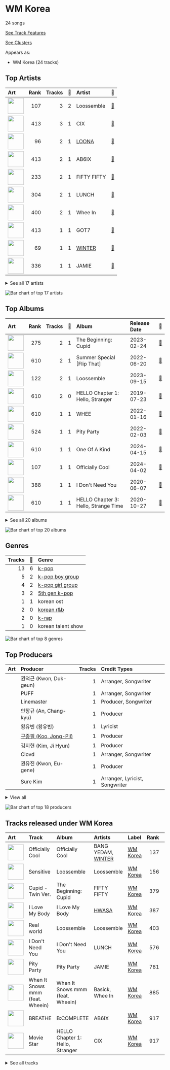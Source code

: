 # WM Korea

24 songs

[See Track Features](audio_features.md)

[See Clusters](clusters/overview.md)

Appears as:
- WM Korea (24 tracks)

## Top Artists

| Art | Rank | Tracks | 💚 | Artist | 🔗 |
|:---|---:|---:|---:|:---|:---|
| <img src="https://i.scdn.co/image/ab6761610000e5eb13c5e9862576312b8bb5aa38" alt="" width="50" /> | 107 | 3 | 2 | Loossemble | [🔗](https://open.spotify.com/artist/1kbVoxpFh1eDOXumLmVdKY) |
| <img src="https://i.scdn.co/image/ab6761610000e5eba0558a30f75468d73a9a2789" alt="" width="50" /> | 413 | 3 | 1 | CIX | [🔗](https://open.spotify.com/artist/1lHfzEkKmmvdVDDDLKkcsd) |
| <img src="https://i.scdn.co/image/ab6761610000e5eb80584436e5726afb70cee7f8" alt="" width="50" /> | 96 | 2 | 1 | [LOONA](../../artists/loona/overview.md) | [🔗](https://open.spotify.com/artist/52zMTJCKluDlFwMQWmccY7) |
| <img src="https://i.scdn.co/image/ab6761610000e5eb2a4491bcd12c2cfe2490e52a" alt="" width="50" /> | 413 | 2 | 1 | AB6IX | [🔗](https://open.spotify.com/artist/4y0wFJ5jmCUNRLZfsw1I7g) |
| <img src="https://i.scdn.co/image/ab6761610000e5eb5a60b0f886b5deb8518e4a41" alt="" width="50" /> | 233 | 2 | 1 | FIFTY FIFTY | [🔗](https://open.spotify.com/artist/4GJ6xDCF5jaUqD6avOuQT6) |
| <img src="https://i.scdn.co/image/ab6761610000e5eb529759eb52ec826893164de1" alt="" width="50" /> | 304 | 2 | 1 | LUNCH | [🔗](https://open.spotify.com/artist/2UVzzx3MOPYV3l6xW2lzBv) |
| <img src="https://i.scdn.co/image/ab6761610000e5ebb8997aa3a0038f3deafd5706" alt="" width="50" /> | 400 | 2 | 1 | Whee In | [🔗](https://open.spotify.com/artist/0BqRGrwqndrtNkojXiqIzL) |
| <img src="https://i.scdn.co/image/ab6761610000e5ebd90aa536055fe9806b3960e6" alt="" width="50" /> | 413 | 1 | 1 | GOT7 | [🔗](https://open.spotify.com/artist/6nfDaffa50mKtEOwR8g4df) |
| <img src="https://i.scdn.co/image/ab6761610000e5ebd32fab76d88b728b883ebe03" alt="" width="50" /> | 69 | 1 | 1 | [WINTER](../../artists/winter/overview.md) | [🔗](https://open.spotify.com/artist/3mPquBmMu97Iq9TpzQ6ayI) |
| <img src="https://i.scdn.co/image/ab6761610000e5ebdbabadb9f03b5b3d5e0241e5" alt="" width="50" /> | 336 | 1 | 1 | JAMIE | [🔗](https://open.spotify.com/artist/2YXlVLKq3X3soXd2aXUtIT) |


<details>
<summary>See all 17 artists</summary>

| Art | Rank | Tracks | 💚 | Artist | 🔗 |
|:---|---:|---:|---:|:---|:---|
| <img src="https://i.scdn.co/image/ab6761610000e5eb425f54ce1d759837ec70f360" alt="" width="50" /> | 99 | 1 | 1 | BANG YEDAM | [🔗](https://open.spotify.com/artist/1slszTGbkp1uNnI6G5uD0X) |
| <img src="https://i.scdn.co/image/ab6761610000e5eb39bf033dbb25e5483994f51c" alt="" width="50" /> | 402 | 1 | 0 | Basick | [🔗](https://open.spotify.com/artist/7pXKdkQsYFCMG2omRxheJ2) |
| <img src="https://i.scdn.co/image/ab6761610000e5eb3977b843704948c0253b0a7d" alt="" width="50" /> | 45 | 1 | 0 | [HWASA](../../artists/hwasa/overview.md) | [🔗](https://open.spotify.com/artist/7bmYpVgQub656uNTu6qGNQ) |
| <img src="https://i.scdn.co/image/ab6761610000e5eb10d5cbab3ee0a7eec6630c25" alt="" width="50" /> | 413 | 1 | 0 | GSoul | [🔗](https://open.spotify.com/artist/4oEXworvhegyK83rZwVyWL) |
| <img src="https://i.scdn.co/image/ab6761610000e5eb639dc73ec795e329d064dbb2" alt="" width="50" /> | 398 | 1 | 0 | Seori | [🔗](https://open.spotify.com/artist/2bWTIIQP9zaVc55RaMGu7e) |
| <img src="https://i.scdn.co/image/ab6761610000e5eb7fd277fc83d7670dadb45790" alt="" width="50" /> | 67 | 1 | 0 | [PENTAGON](../../artists/pentagon/overview.md) | [🔗](https://open.spotify.com/artist/1wKpMkucynaTfG8lyPprYV) |
| <img src="https://i.scdn.co/image/ab6761610000e5ebb3c633d8f23531e0d6458cae" alt="" width="50" /> | 413 | 1 | 0 | The KingDom | [🔗](https://open.spotify.com/artist/0p5Ot7c8cFHtS82hd1WBN3) |

</details>


![Bar chart of top 17 artists](../../images/labels/wm_korea/artists.png)

## Top Albums

| Art | Rank | Tracks | 💚 | Album | Release Date | 🔗 |
|:---|---:|---:|---:|:---|:---|:---|
| <img src="https://i.scdn.co/image/ab67616d0000b27337c0b3670236c067c8e8bbcb" alt="" width="50" /> | 275 | 2 | 1 | The Beginning: Cupid | 2023-02-24 | [🔗](https://open.spotify.com/album/5letLUZIFsQikJYShfGNs4) |
| <img src="https://i.scdn.co/image/ab67616d0000b2735fe0013ebb4022adc0f042be" alt="" width="50" /> | 610 | 2 | 1 | Summer Special [Flip That] | 2022-06-20 | [🔗](https://open.spotify.com/album/7odJeHxR62PWP4Cms4GpwB) |
| <img src="https://i.scdn.co/image/ab67616d0000b2738683845c563e9e2a478e2edb" alt="" width="50" /> | 122 | 2 | 1 | Loossemble | 2023-09-15 | [🔗](https://open.spotify.com/album/51TyZNm7E9EF1gSJGLGsxh) |
| <img src="https://i.scdn.co/image/ab67616d0000b273a359467cf1e245c2cdf5dad5" alt="" width="50" /> | 610 | 2 | 0 | HELLO Chapter 1: Hello, Stranger | 2019-07-23 | [🔗](https://open.spotify.com/album/73Jw9dKwFV1kF62JFUls3V) |
| <img src="https://i.scdn.co/image/ab67616d0000b273974662e5de6399232ea61a8d" alt="" width="50" /> | 610 | 1 | 1 | WHEE | 2022-01-16 | [🔗](https://open.spotify.com/album/4BLxIwHfv87WeOQ9A4sm9E) |
| <img src="https://i.scdn.co/image/ab67616d0000b273682ac678746ad21b6b799950" alt="" width="50" /> | 524 | 1 | 1 | Pity Party | 2022-02-03 | [🔗](https://open.spotify.com/album/2yMHiLYBnrMsdUCUL3bFkU) |
| <img src="https://i.scdn.co/image/ab67616d0000b273c78e5431a308893318b115dd" alt="" width="50" /> | 610 | 1 | 1 | One Of A Kind | 2024-04-15 | [🔗](https://open.spotify.com/album/2sN27KkVSnHvqi0MA2YxcZ) |
| <img src="https://i.scdn.co/image/ab67616d0000b273bf32f4be80afeb0e1a09b27d" alt="" width="50" /> | 107 | 1 | 1 | Officially Cool | 2024-04-02 | [🔗](https://open.spotify.com/album/7ak1PBCmrVLvOANEenebe9) |
| <img src="https://i.scdn.co/image/ab67616d0000b273f007ee1c134806d3ec34c83e" alt="" width="50" /> | 388 | 1 | 1 | I Don't Need You | 2020-06-07 | [🔗](https://open.spotify.com/album/6W4mS8VsOi2WAkkMuh9SJ9) |
| <img src="https://i.scdn.co/image/ab67616d0000b2737694471cc29815e2b3864637" alt="" width="50" /> | 610 | 1 | 1 | HELLO Chapter 3: Hello, Strange Time | 2020-10-27 | [🔗](https://open.spotify.com/album/6w3QkgYGtf6LfiWb5iCYc1) |


<details>
<summary>See all 20 albums</summary>

| Art | Rank | Tracks | 💚 | Album | Release Date | 🔗 |
|:---|---:|---:|---:|:---|:---|:---|
| <img src="https://i.scdn.co/image/ab67616d0000b27378672dc9ecfb1a2e87501284" alt="" width="50" /> | 610 | 1 | 1 | GOT7 | 2022-05-23 | [🔗](https://open.spotify.com/album/3vIVsuFU7ZKCwKB2Yri8lM) |
| <img src="https://i.scdn.co/image/ab67616d0000b273addef7fad07f17acdf7d6b98" alt="" width="50" /> | 610 | 1 | 1 | B:COMPLETE | 2019-05-22 | [🔗](https://open.spotify.com/album/5cxJNT3zQw9kvJ0wpwWY7V) |
| <img src="https://i.scdn.co/image/ab67616d0000b27390eea4a1744d67c2de3db575" alt="" width="50" /> | 591 | 1 | 0 | When It Snows mmm (feat. Wheein) | 2020-12-23 | [🔗](https://open.spotify.com/album/5z8FBqt7BCXR6MB5fzy7L3) |
| <img src="https://i.scdn.co/image/ab67616d0000b2731f5de98907a7f969ea7c28db" alt="" width="50" /> | 610 | 1 | 0 | TAKE A CHANCE | 2022-10-04 | [🔗](https://open.spotify.com/album/1QDAlRAOgIMPBQpMQ4LZ0E) |
| <img src="https://i.scdn.co/image/ab67616d0000b273fb6e03486aff4489ae98af7b" alt="" width="50" /> | 610 | 1 | 0 | Shh | 2023-05-10 | [🔗](https://open.spotify.com/album/2IFIiCZ8FgprUn7yhqYG49) |
| <img src="https://i.scdn.co/image/ab67616d0000b273632620401c34d07336a091bc" alt="" width="50" /> | 610 | 1 | 0 | Natural | 2021-12-02 | [🔗](https://open.spotify.com/album/2yOqQbBoXX0nNPBqts1dmZ) |
| <img src="https://i.scdn.co/image/ab67616d0000b2735cc60fb32b74636be4f2e19e" alt="" width="50" /> | 610 | 1 | 0 | Mr. Santa | 2020-11-27 | [🔗](https://open.spotify.com/album/1ZJDN26GeLf0BznSW8VBe5) |
| <img src="https://i.scdn.co/image/ab67616d0000b273864f04cb6debbb9057b04b30" alt="" width="50" /> | 280 | 1 | 0 | I Love My Body | 2023-09-06 | [🔗](https://open.spotify.com/album/7Lbc8drIJGlYLT4hdcBvre) |
| <img src="https://i.scdn.co/image/ab67616d0000b27384e03542ff0782ce11bbe8f6" alt="" width="50" /> | 610 | 1 | 0 | History Of Kingdom: Pt. I. Arthur | 2021-02-18 | [🔗](https://open.spotify.com/album/1R84dnzp7NRkcbd2HFihGe) |
| <img src="https://i.scdn.co/image/ab67616d0000b273ffd2d252ce504dac86a25efc" alt="" width="50" /> | 610 | 1 | 0 | ?depacse ohw | 2020-05-12 | [🔗](https://open.spotify.com/album/0srUbfZOMUBwUitQGQeUca) |

</details>


![Bar chart of top 20 albums](../../images/labels/wm_korea/albums.png)

## Genres

| Tracks | 💚 | Genre |
|---:|---:|:---|
| 13 | 6 | [k-pop](../../genres/k-pop/overview.md) |
| 5 | 2 | [k-pop boy group](../../genres/k-pop_boy_group/overview.md) |
| 4 | 2 | [k-pop girl group](../../genres/k-pop_girl_group/overview.md) |
| 3 | 2 | [5th gen k-pop](../../genres/5th_gen_k-pop/overview.md) |
| 1 | 1 | korean ost |
| 2 | 0 | [korean r&b](../../genres/korean_r_b/overview.md) |
| 2 | 0 | [k-rap](../../genres/k-rap/overview.md) |
| 1 | 0 | korean talent show |

![Bar chart of top 8 genres](../../images/labels/wm_korea/genres.png)

## Top Producers

| Art | Producer | Tracks | Credit Types |
|:---|:---|---:|:---|
| | 권덕근 (Kwon, Duk-geun) | 1 | Arranger, Songwriter |
| | PUFF | 1 | Arranger, Songwriter |
| | Linemaster | 1 | Producer, Songwriter |
| | 안창규 (An, Chang-kyu) | 1 | Producer |
| | 황유빈 (황유빈) | 1 | Lyricist |
| | [구종필 (Koo, Jong-Pil)](../../producers/구종필_(koo,_jong-pil)/overview.md) | 1 | Producer |
| | 김지현 (Kim, Ji Hyun) | 1 | Producer |
| | Clovd | 1 | Arranger, Songwriter |
| | 권유진 (Kwon, Eu-gene) | 1 | Producer |
| | Sure Kim | 1 | Arranger, Lyricist, Songwriter |


<details>
<summary>View all</summary>

| Art | Producer | Tracks | Credit Types |
|:---|:---|---:|:---|
| | 김보성 (Kim, Bo-Seong) | 1 | Producer |
| | C'SA | 1 | Songwriter |
| | 신지영 (Shin, Ji-young) | 1 | Producer |
| | 장우영 (Jang, Woo-young) | 1 | Producer |
| | 이수빈 (Lee, Su-bin) | 1 | Arranger, Lyricist, Songwriter |
| | Heejun Han | 1 | Lyricist |
| | Elaina Klef | 1 | Lyricist |
| | 이장빈 (Lee, Jang-bin) | 1 | Producer |

</details>


![Bar chart of top 18 producers](../../images/labels/wm_korea/producers.png)
## Tracks released under WM Korea

| Art | Track | Album | Artists | Label | Rank | 💚 | 🔗 |
|:---|:---|:---|:---|:---|---:|:---|:---|
| <img src="https://i.scdn.co/image/ab67616d0000b273bf32f4be80afeb0e1a09b27d" alt="" width="50" /> | Officially Cool | Officially Cool | BANG YEDAM, [WINTER](../../artists/winter/overview.md) | [WM Korea](.) | 137 | 💚 | [🔗](https://open.spotify.com/track/52rdnAZoYsEbguqMwCOeLi) |
| <img src="https://i.scdn.co/image/ab67616d0000b2738683845c563e9e2a478e2edb" alt="" width="50" /> | Sensitive | Loossemble | Loossemble | [WM Korea](.) | 156 | 💚 | [🔗](https://open.spotify.com/track/6A1dCPrUYhg56ukp4zlEUw) |
| <img src="https://i.scdn.co/image/ab67616d0000b27337c0b3670236c067c8e8bbcb" alt="" width="50" /> | Cupid - Twin Ver. | The Beginning: Cupid | FIFTY FIFTY | [WM Korea](.) | 379 | | [🔗](https://open.spotify.com/track/7FbrGaHYVDmfr7KoLIZnQ7) |
| <img src="https://i.scdn.co/image/ab67616d0000b273864f04cb6debbb9057b04b30" alt="" width="50" /> | I Love My Body | I Love My Body | [HWASA](../../artists/hwasa/overview.md) | [WM Korea](.) | 387 | | [🔗](https://open.spotify.com/track/0pHylQR53epYtRcVIhUSCh) |
| <img src="https://i.scdn.co/image/ab67616d0000b2738683845c563e9e2a478e2edb" alt="" width="50" /> | Real world | Loossemble | Loossemble | [WM Korea](.) | 403 | | [🔗](https://open.spotify.com/track/2gW0fZQNsjs3XKPNzHYC8Q) |
| <img src="https://i.scdn.co/image/ab67616d0000b273f007ee1c134806d3ec34c83e" alt="" width="50" /> | I Don't Need You | I Don't Need You | LUNCH | [WM Korea](.) | 576 | 💚 | [🔗](https://open.spotify.com/track/5I9mKWUEM2RICe6QJ26PyM) |
| <img src="https://i.scdn.co/image/ab67616d0000b273682ac678746ad21b6b799950" alt="" width="50" /> | Pity Party | Pity Party | JAMIE | [WM Korea](.) | 781 | 💚 | [🔗](https://open.spotify.com/track/3hmjSgK0gSytIf3sbCFShk) |
| <img src="https://i.scdn.co/image/ab67616d0000b27390eea4a1744d67c2de3db575" alt="" width="50" /> | When It Snows mmm (feat. Wheein) | When It Snows mmm (feat. Wheein) | Basick, Whee In | [WM Korea](.) | 885 | | [🔗](https://open.spotify.com/track/5p4nVbbKRDASNjHNI5HvOV) |
| <img src="https://i.scdn.co/image/ab67616d0000b273addef7fad07f17acdf7d6b98" alt="" width="50" /> | BREATHE | B:COMPLETE | AB6IX | [WM Korea](.) | 917 | 💚 | [🔗](https://open.spotify.com/track/4XbyRgWe6yU4wE6WShdTEs) |
| <img src="https://i.scdn.co/image/ab67616d0000b273a359467cf1e245c2cdf5dad5" alt="" width="50" /> | Movie Star | HELLO Chapter 1: Hello, Stranger | CIX | [WM Korea](.) | 917 | | [🔗](https://open.spotify.com/track/65pVi11JqwSZqUuYAqLP36) |


<details>
<summary>See all tracks</summary>

| Art | Track | Album | Artists | Label | Rank | 💚 | 🔗 |
|:---|:---|:---|:---|:---|---:|:---|:---|
| <img src="https://i.scdn.co/image/ab67616d0000b273a359467cf1e245c2cdf5dad5" alt="" width="50" /> | What You Wanted | HELLO Chapter 1: Hello, Stranger | CIX | [WM Korea](.) | 917 | | [🔗](https://open.spotify.com/track/76dpiZihYVl5VbiHNjVj5l) |
| <img src="https://i.scdn.co/image/ab67616d0000b273ffd2d252ce504dac86a25efc" alt="" width="50" /> | Running Through The Night | ?depacse ohw | Seori | [WM Korea](.) | 917 | | [🔗](https://open.spotify.com/track/3UZ46DvXvB2R7sBUZornlv) |
| <img src="https://i.scdn.co/image/ab67616d0000b2737694471cc29815e2b3864637" alt="" width="50" /> | Jungle | HELLO Chapter 3: Hello, Strange Time | CIX | [WM Korea](.) | 917 | 💚 | [🔗](https://open.spotify.com/track/0QyLYuhCdzwVk9OkmvwAjh) |
| <img src="https://i.scdn.co/image/ab67616d0000b2735cc60fb32b74636be4f2e19e" alt="" width="50" /> | Mr. Santa | Mr. Santa | LUNCH | [WM Korea](.) | 917 | | [🔗](https://open.spotify.com/track/5sKVq8eZao43FmumueYClP) |
| <img src="https://i.scdn.co/image/ab67616d0000b27384e03542ff0782ce11bbe8f6" alt="" width="50" /> | Excalibur | History Of Kingdom: Pt. I. Arthur | The KingDom | [WM Korea](.) | 917 | | [🔗](https://open.spotify.com/track/5uNEmROkf5izWfrQ9oLvAQ) |
| <img src="https://i.scdn.co/image/ab67616d0000b273632620401c34d07336a091bc" alt="" width="50" /> | Natural | Natural | GSoul | [WM Korea](.) | 917 | | [🔗](https://open.spotify.com/track/0ACt3PP22HyKfpFIV6AQUW) |
| <img src="https://i.scdn.co/image/ab67616d0000b273974662e5de6399232ea61a8d" alt="" width="50" /> | Make Me Happy | WHEE | Whee In | [WM Korea](.) | 917 | 💚 | [🔗](https://open.spotify.com/track/6ry670EtSALRt1yd0W0wca) |
| <img src="https://i.scdn.co/image/ab67616d0000b27378672dc9ecfb1a2e87501284" alt="" width="50" /> | NANANA | GOT7 | GOT7 | [WM Korea](.) | 917 | 💚 | [🔗](https://open.spotify.com/track/2tEMbypmvYhf84mzVbhxwZ) |
| <img src="https://i.scdn.co/image/ab67616d0000b2735fe0013ebb4022adc0f042be" alt="" width="50" /> | Flip That | Summer Special [Flip That] | [LOONA](../../artists/loona/overview.md) | [WM Korea](.) | 917 | 💚 | [🔗](https://open.spotify.com/track/7cHXwaBnIBFUPuP376z07E) |
| <img src="https://i.scdn.co/image/ab67616d0000b2735fe0013ebb4022adc0f042be" alt="" width="50" /> | POSE | Summer Special [Flip That] | [LOONA](../../artists/loona/overview.md) | [WM Korea](.) | 917 | | [🔗](https://open.spotify.com/track/2BdGXQ4MjeYCZ9JNte85Q4) |
| <img src="https://i.scdn.co/image/ab67616d0000b2731f5de98907a7f969ea7c28db" alt="" width="50" /> | Sugarcoat | TAKE A CHANCE | AB6IX | [WM Korea](.) | 917 | | [🔗](https://open.spotify.com/track/4iZyz8jYIritdTyeJhvwfy) |
| <img src="https://i.scdn.co/image/ab67616d0000b27337c0b3670236c067c8e8bbcb" alt="" width="50" /> | Cupid | The Beginning: Cupid | FIFTY FIFTY | [WM Korea](.) | 917 | 💚 | [🔗](https://open.spotify.com/track/5mg3VB3Qh7jcR5kAAC4DSV) |
| <img src="https://i.scdn.co/image/ab67616d0000b273fb6e03486aff4489ae98af7b" alt="" width="50" /> | Shh | Shh | [PENTAGON](../../artists/pentagon/overview.md) | [WM Korea](.) | 917 | | [🔗](https://open.spotify.com/track/0qu6gCG90KB4vp6H7JpAZy) |
| <img src="https://i.scdn.co/image/ab67616d0000b273c78e5431a308893318b115dd" alt="" width="50" /> | Boomerang | One Of A Kind | Loossemble | [WM Korea](.) | 917 | 💚 | [🔗](https://open.spotify.com/track/5wZPGf9ySuuRVlegYFYas0) |

</details>

